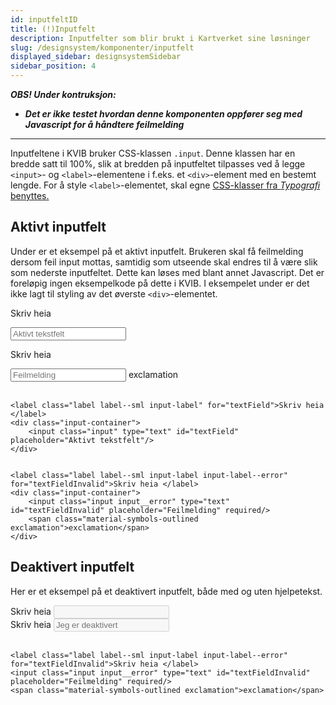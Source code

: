 ```yaml
---
id: inputfeltID
title: (!)Inputfelt
description: Inputfelter som blir brukt i Kartverket sine løsninger
slug: /designsystem/komponenter/inputfelt
displayed_sidebar: designsystemSidebar
sidebar_position: 4
---
```

***OBS! Under kontruksjon:***
- ***Det er ikke testet hvordan denne komponenten oppfører seg med Javascript for å håndtere feilmelding***

***

Inputfeltene i KVIB bruker CSS-klassen <code>.input</code>. Denne klassen har en bredde satt til 100%, slik at bredden på inputfeltet tilpasses ved å legge <code><input\></code>- og <code><label\></code>-elementene  i f.eks. et <code><div\></code>-element med en bestemt lengde.
For å style <code><label\></code>-elementet, skal egne [CSS-klasser fra _Typografi_ benyttes.](../designTokens/typography.md#label)

## Aktivt inputfelt

Under er et eksempel på et aktivt inputfelt. Brukeren skal få feilmelding dersom feil input mottas, samtidig som utseende skal endres til å være slik som nederste inputfeltet.
Dette kan løses med blant annet Javascript. Det er foreløpig ingen eksempelkode på dette i KVIB. I eksempelet under er det ikke lagt til styling av det øverste <code><div\></code>-elementet.

<label class="label label--sml input-label" for="textField">Skriv heia </label>
<div class="input-container">
    <input class="input" type="text" id="textField" placeholder="Aktivt tekstfelt"/>
</div>


<label class="label label--sml input-label input-label--error" for="textFieldInvalid">Skriv heia </label>
<div class="input-container">
    <input class="input input__error" type="text" id="textFieldInvalid" placeholder="Feilmelding" required/>
    <span class="material-symbols-outlined exclamation">exclamation</span>
</div>


<br/>

```markup
<label class="label label--sml input-label" for="textField">Skriv heia </label>
<div class="input-container">
    <input class="input" type="text" id="textField" placeholder="Aktivt tekstfelt"/>
</div>


<label class="label label--sml input-label input-label--error" for="textFieldInvalid">Skriv heia </label>
<div class="input-container">
    <input class="input input__error" type="text" id="textFieldInvalid" placeholder="Feilmelding" required/>
    <span class="material-symbols-outlined exclamation">exclamation</span>
</div>
```

## Deaktivert inputfelt

Her er et eksempel på et deaktivert inputfelt, både med og uten hjelpetekst.

<div>
    <label class="label label--sml input-label" for="disabledTextField">Skriv heia </label>
    <input class="input input__disabled" type="text" id="disabledTextField" disabled/>
</div>

<div>
    <label class="label label--sml input-label" for="disabledTextField">Skriv heia  </label>
    <input class="input input__disabled" type="text" id="disabledTextField" disabled placeholder="Jeg er deaktivert"/>
</div>

<br/>

```markup
<label class="label label--sml input-label input-label--error" for="textFieldInvalid">Skriv heia </label>
<input class="input input__error" type="text" id="textFieldInvalid" placeholder="Feilmelding" required/>
<span class="material-symbols-outlined exclamation">exclamation</span>
```




